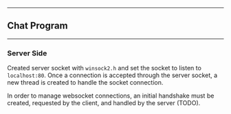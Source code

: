 ---------------
## Chat Program
---------------

### Server Side

Created server socket with `winsock2.h` and set the socket to listen to `localhost:80`. Once a connection is accepted through the server socket, a new thread is created to handle the socket connection.

In order to manage websocket connections, an initial handshake must be created, requested by the client, and handled by the server (TODO).
